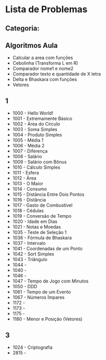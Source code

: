 # Lista de Problemas

## Categoria:

## Algoritmos Aula

* Calcular a area com funções
* Cebolinha (Transforma L em R)
* Comparador nome1 e nome2
* Comparador texto e quantidade de X letra
* Delta e Bhaskara com funções 
* Vetores

## 1

* 1000 - Hello World! 
* 1001 - Extremamente Básico
* 1002 - Área do Círculo
* 1003 - Soma Simples
* 1004 - Produto Simples
* 1005 - Média 1
* 1006 - Média 2
* 1007 - Diferença
* 1008 - Salário
* 1009 - Salário com Bônus
* 1010 - Cálculo Simples
* 1011 - Esfera
* 1012 - Área
* 1013 - O Maior
* 1014 - Consumo
* 1015 - Distância Entre Dois Pontos
* 1016 - Distância
* 1017 - Gasto de Combustível
* 1018 - Cédulas
* 1019 - Conversão de Tempo
* 1020 - Idade em Dias
* 1021 - Notas e Moedas
* 1035 - Teste de Seleção 1
* 1036 - Fórmula de Bhaskara
* 1037 - Intervalo
* 1041 - Coordenadas de um Ponto
* 1042 - Sort Simples
* 1043 - Triângulo
* 1044 -
* 1040 -
* 1046 - 
* 1047 - Tempo de Jogo com Minutos
* 1050 - DDD
* 1061 - Tempo de um Evento
* 1067 - Números Ímpares
* 1172 -
* 1173 -
* 1175 -
* 1180 - Menor e Posição (Vetores)

## 3

* 1024 - Criptografia
* 2815 -



